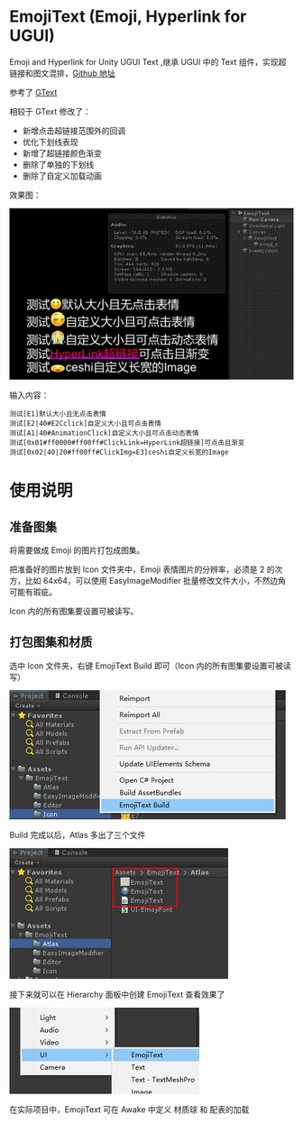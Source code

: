 # EmojiText (Emoji, Hyperlink for UGUI)

Emoji and Hyperlink for Unity UGUI Text ,继承 UGUI 中的 Text 组件，实现超链接和图文混排，[Github 地址](https://github.com/HedgehogSir/EmojiText.git)

参考了 [GText](https://github.com/garsonlab/GText)

相较于 GText 修改了：
- 新增点击超链接范围外的回调
- 优化下划线表现
- 新增了超链接颜色渐变
- 删除了单独的下划线
- 删除了自定义加载动画

效果图：

![](Screenshot.gif)

输入内容：

```
测试[E1]默认大小且无点击表情
测试[E2|40#E2Cclick]自定义大小且可点击表情
测试[A1|40#AnimationClick]自定义大小且可点击动态表情
测试[0x01#ff0000#ff00ff#ClickLink=HyperLink超链接]可点击且渐变
测试[0x02|40|20#ff00ff#ClickImg=E3]ceshi自定义长宽的Image
```

# 使用说明

## 准备图集

将需要做成 Emoji 的图片打包成图集。

把准备好的图片放到 Icon 文件夹中，Emoji 表情图片的分辨率，必须是 2 的次方，比如 64x64，可以使用 EasyImageModifier 批量修改文件大小，不然边角可能有瑕疵。

Icon 内的所有图集要设置可被读写。

## 打包图集和材质

选中 Icon 文件夹，右键 EmojiText Build 即可（Icon 内的所有图集要设置可被读写）

![](EmojiBuild.jpg)

Build 完成以后，Atlas 多出了三个文件

![](Atlas.jpg)

接下来就可以在 Hierarchy 面板中创建 EmojiText 查看效果了

![](CreateEmojiText.jpg)

在实际项目中，EmojiText 可在 Awake 中定义 材质球 和 配表的加载